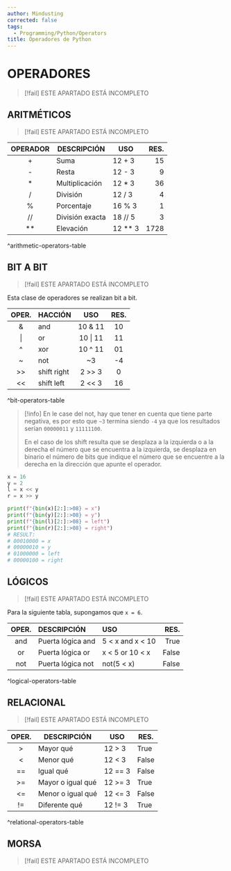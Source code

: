 ```yaml
---
author: Mindusting
corrected: false
tags:
  - Programming/Python/Operators
title: Operadores de Python
---
```


# OPERADORES

> [!fail] ESTE APARTADO ESTÁ INCOMPLETO

## ARITMÉTICOS

> [!fail] ESTE APARTADO ESTÁ INCOMPLETO

| OPERADOR | DESCRIPCIÓN     | USO      | RES. |
|:--------:|-----------------|----------|-----:|
|     +    | Suma            | 12 + 3   |   15 |
|     -    | Resta           | 12 - 3   |    9 |
|    \*    | Multiplicación  | 12 \* 3  |   36 |
|     /    | División        | 12 / 3   |    4 |
|    \%    | Porcentaje      | 16 \% 3  |    1 |
|    //    | División exacta | 18 // 5  |    3 |
|   \*\*   | Elevación       | 12 \*\* 3| 1728 |
^arithmetic-operators-table

## BIT A BIT

> [!fail] ESTE APARTADO ESTÁ INCOMPLETO

Esta clase de operadores se realizan bit a bit.

| OPER. | HACCIÓN     | USO      | RES. |
|:-----:|:------------|:--------:|:----:|
|   &   | and         |  10 & 11 |  10  |
|  \|   | or          | 10 \| 11 |  11  |
|  \^   | xor         | 10 \^ 11 |  01  |
|  \~   | not         |    ~3    |  -4  |
|  >>   | shift right |  2 >> 3  |   0  |
|  <<   | shift left  |  2 << 3  |  16  |
^bit-operators-table

> [!info]
> En le case del not, hay que tener en cuenta que tiene parte negativa, es por esto que `~3` termina siendo `-4` ya que los resultados serían `00000011` y `11111100`.
>
> En el caso de los shift resulta que se desplaza a la izquierda o a la derecha el número que se encuentra a la izquierda, se desplaza en binario el número de bits que indique el número que se encuentre a la derecha en la dirección que apunte el operador.

```python
x = 16
y = 2
l = x << y
r = x >> y

print(f"{bin(x)[2:]:>08} = x")
print(f"{bin(y)[2:]:>08} = y")
print(f"{bin(l)[2:]:>08} = left")
print(f"{bin(r)[2:]:>08} = right")
# RESULT:
# 00010000 = x
# 00000010 = y
# 01000000 = left
# 00000100 = right
```

## LÓGICOS

> [!fail] ESTE APARTADO ESTÁ INCOMPLETO

Para la siguiente tabla, supongamos que `x = 6`.

| OPER. | DESCRIPCIÓN       | USO              | RES.  |
|:-----:|:------------------|:-----------------|------:|
|  and  | Puerta lógica and | 5 < x and x < 10 | True  |
|   or  | Puerta lógica or  | x < 5 or 10 < x  | False |
|  not  | Puerta lógica not | not(5 < x)       | False |
^logical-operators-table

## RELACIONAL

> [!fail] ESTE APARTADO ESTÁ INCOMPLETO

| OPER. | DESCRIPCIÓN       | USO       | RES.  |
|:-----:|-------------------|-----------|-------|
|   >   | Mayor qué         | 12 > 3    | True  |
|   <   | Menor qué         | 12 < 3    | False |
| \=\=  | Igual qué         | 12 \=\= 3 | False |
|  >\=  | Mayor o igual qué | 12 >\= 3  | True  |
|  <\=  | Menor o igual qué | 12 <\= 3  | False |
|  !\=  | Diferente qué     | 12 !\= 3  | True  |
^relational-operators-table

## MORSA

> [!fail] ESTE APARTADO ESTÁ INCOMPLETO
